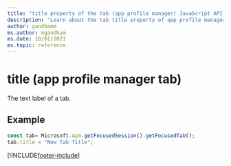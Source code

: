 ```yaml
---
title: "title property of the tab (app profile manager) JavaScript API Reference | MicrosoftDocs"
description: "Learn about the tab title property of app profile manager in Customer Service workspace."
author: gandhamm
ms.author: mgandham
ms.date: 10/01/2021
ms.topic: reference
---
```


# title (app profile manager tab) 

The text label of a tab.

## Example

```JavaScript
const tab= Microsoft.Apm.getFocusedSession().getFocusedTab();
tab.title = "New Tab Title";
```

[!INCLUDE[footer-include](../../../../includes/footer-banner.md)]
